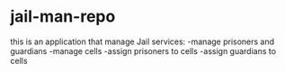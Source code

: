 # jail-man-repo

this is an application that manage Jail services:
-manage prisoners and guardians
-manage cells
-assign prisoners to cells
-assign guardians to cells

